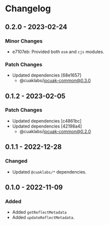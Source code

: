 # Changelog

## 0.2.0 - 2023-02-24

### Minor Changes

- e7107eb: Provided both `esm` and `cjs` modules.

### Patch Changes

- Updated dependencies [68e1657]
  - @cuaklabs/iocuak-common@0.3.0

## 0.1.2 - 2023-02-05

### Patch Changes

- Updated dependencies [c4861bc]
- Updated dependencies [42198a4]
  - @cuaklabs/iocuak-common@0.2.0

## 0.1.1 - 2022-12-28

### Changed

- Updated `@cuaklabs/*` dependencies.

## 0.1.0 - 2022-11-09

### Added

- Added `getReflectMetadata`
- Added `updateReflectMetadata`.
